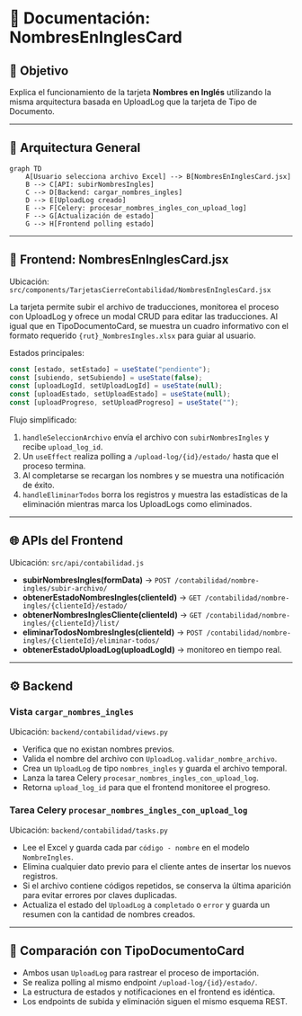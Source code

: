 # 📄 Documentación: NombresEnInglesCard

## 🎯 Objetivo
Explica el funcionamiento de la tarjeta **Nombres en Inglés** utilizando la misma arquitectura basada en UploadLog que la tarjeta de Tipo de Documento.

---

## 📐 Arquitectura General
```mermaid
graph TD
    A[Usuario selecciona archivo Excel] --> B[NombresEnInglesCard.jsx]
    B --> C[API: subirNombresIngles]
    C --> D[Backend: cargar_nombres_ingles]
    D --> E[UploadLog creado]
    E --> F[Celery: procesar_nombres_ingles_con_upload_log]
    F --> G[Actualización de estado]
    G --> H[Frontend polling estado]
```

---

## 🎨 Frontend: NombresEnInglesCard.jsx
Ubicación: `src/components/TarjetasCierreContabilidad/NombresEnInglesCard.jsx`

La tarjeta permite subir el archivo de traducciones, monitorea el proceso con UploadLog y ofrece un modal CRUD para editar las traducciones. Al igual que en TipoDocumentoCard, se muestra un cuadro informativo con el formato requerido `{rut}_NombresIngles.xlsx` para guiar al usuario.

Estados principales:
```javascript
const [estado, setEstado] = useState("pendiente");
const [subiendo, setSubiendo] = useState(false);
const [uploadLogId, setUploadLogId] = useState(null);
const [uploadEstado, setUploadEstado] = useState(null);
const [uploadProgreso, setUploadProgreso] = useState("");
```

Flujo simplificado:
1. `handleSeleccionArchivo` envía el archivo con `subirNombresIngles` y recibe `upload_log_id`.
2. Un `useEffect` realiza polling a `/upload-log/{id}/estado/` hasta que el proceso termina.
3. Al completarse se recargan los nombres y se muestra una notificación de éxito.
4. `handleEliminarTodos` borra los registros y muestra las estadísticas de la eliminación mientras marca los UploadLogs como eliminados.

---

## 🌐 APIs del Frontend
Ubicación: `src/api/contabilidad.js`

- **subirNombresIngles(formData)** → `POST /contabilidad/nombre-ingles/subir-archivo/`
- **obtenerEstadoNombresIngles(clienteId)** → `GET /contabilidad/nombre-ingles/{clienteId}/estado/`
- **obtenerNombresInglesCliente(clienteId)** → `GET /contabilidad/nombre-ingles/{clienteId}/list/`
- **eliminarTodosNombresIngles(clienteId)** → `POST /contabilidad/nombre-ingles/{clienteId}/eliminar-todos/`
- **obtenerEstadoUploadLog(uploadLogId)** → monitoreo en tiempo real.

---

## ⚙️ Backend
### Vista `cargar_nombres_ingles`
Ubicación: `backend/contabilidad/views.py`
- Verifica que no existan nombres previos.
- Valida el nombre del archivo con `UploadLog.validar_nombre_archivo`.
- Crea un `UploadLog` de tipo `nombres_ingles` y guarda el archivo temporal.
- Lanza la tarea Celery `procesar_nombres_ingles_con_upload_log`.
- Retorna `upload_log_id` para que el frontend monitoree el progreso.

### Tarea Celery `procesar_nombres_ingles_con_upload_log`
Ubicación: `backend/contabilidad/tasks.py`
- Lee el Excel y guarda cada par `código - nombre` en el modelo `NombreIngles`.
- Elimina cualquier dato previo para el cliente antes de insertar los nuevos registros.
- Si el archivo contiene códigos repetidos, se conserva la última aparición para evitar errores por claves duplicadas.
- Actualiza el estado del `UploadLog` a `completado` o `error` y guarda un resumen con la cantidad de nombres creados.

---

## 📝 Comparación con TipoDocumentoCard
- Ambos usan `UploadLog` para rastrear el proceso de importación.
- Se realiza polling al mismo endpoint `/upload-log/{id}/estado/`.
- La estructura de estados y notificaciones en el frontend es idéntica.
- Los endpoints de subida y eliminación siguen el mismo esquema REST.


